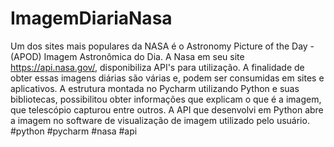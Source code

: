 # ImagemDiariaNasa
Um dos sites mais populares da NASA é o Astronomy Picture of the Day - (APOD) Imagem Astronômica do Dia. A Nasa em seu site https://api.nasa.gov/, disponibiliza API's para utilização.
A finalidade de obter essas imagens diárias são várias e, podem ser consumidas em sites e aplicativos.
A estrutura montada no Pycharm utilizando Python e suas bibliotecas, possibilitou obter informações que explicam o que é a imagem, que telescópio capturou entre outros.
A API que desenvolvi em Python abre a imagem no software de visualização de imagem utilizado pelo usuário.
#python #pycharm #nasa #api
